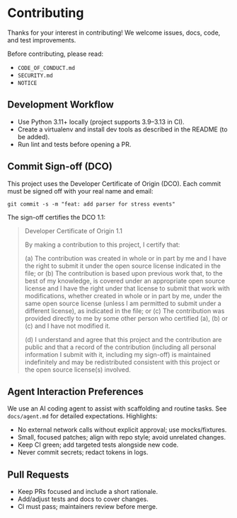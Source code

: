 # Contributing

Thanks for your interest in contributing! We welcome issues, docs, code, and test improvements.

Before contributing, please read:

- `CODE_OF_CONDUCT.md`
- `SECURITY.md`
- `NOTICE`

## Development Workflow

- Use Python 3.11+ locally (project supports 3.9–3.13 in CI).
- Create a virtualenv and install dev tools as described in the README (to be added).
- Run lint and tests before opening a PR.

## Commit Sign-off (DCO)

This project uses the Developer Certificate of Origin (DCO). Each commit must be signed off with your real name and email:

```
git commit -s -m "feat: add parser for stress events"
```

The sign-off certifies the DCO 1.1:

> Developer Certificate of Origin 1.1
>
> By making a contribution to this project, I certify that:
>
> (a) The contribution was created in whole or in part by me and I have the right to submit it under the open source license indicated in the file; or
> (b) The contribution is based upon previous work that, to the best of my knowledge, is covered under an appropriate open source license and I have the right under that license to submit that work with modifications, whether created in whole or in part by me, under the same open source license (unless I am permitted to submit under a different license), as indicated in the file; or
> (c) The contribution was provided directly to me by some other person who certified (a), (b) or (c) and I have not modified it.
>
> (d) I understand and agree that this project and the contribution are public and that a record of the contribution (including all personal information I submit with it, including my sign-off) is maintained indefinitely and may be redistributed consistent with this project or the open source license(s) involved.

## Agent Interaction Preferences

We use an AI coding agent to assist with scaffolding and routine tasks. See `docs/agent.md` for detailed expectations. Highlights:

- No external network calls without explicit approval; use mocks/fixtures.
- Small, focused patches; align with repo style; avoid unrelated changes.
- Keep CI green; add targeted tests alongside new code.
- Never commit secrets; redact tokens in logs.

## Pull Requests

- Keep PRs focused and include a short rationale.
- Add/adjust tests and docs to cover changes.
- CI must pass; maintainers review before merge.

